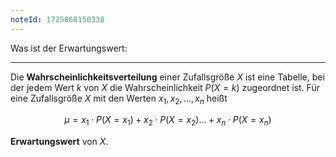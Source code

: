 ```yaml
---
noteId: 1725868150338
---
```


Was ist der Erwartungswert:

---

Die **Wahrscheinlichkeitsverteilung** einer Zufallsgröße $X$ ist eine Tabelle, bei der jedem Wert $k$ von $X$ die Wahrscheinlichkeit $P(X = k)$ zugeordnet ist. Für eine Zufallsgröße $X$ mit den Werten $x_1, x_2, ..., x_n$ heißt

$$
\mu = x_1 \cdot P(X = x_1) + x_2 \cdot P(X = x_2) ... + x_n \cdot P(X = x_n)
$$

**Erwartungswert** von $X$.
